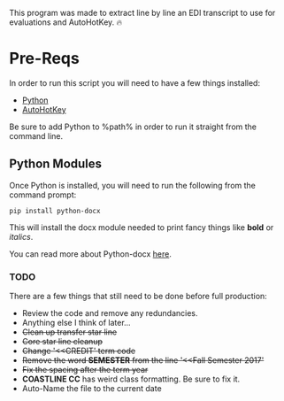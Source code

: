 This program was made to extract line by line an EDI transcript to use for
evaluations and AutoHotKey. :fire:

# Pre-Reqs

In order to run this script you will need to have a few things installed:

-   [Python](https://www.python.org)
-   [AutoHotKey](https://www.autohotkey.com)

Be sure to add Python to %path% in order to run it straight from the command
line.

## Python Modules

Once Python is installed, you will need to run the following from the command
prompt:

    pip install python-docx

This will install the docx module needed to print fancy things like **bold** or
*italics*.

You can read more about Python-docx
[here](https://python-docx.readthedocs.io/en/latest).

### TODO

There are a few things that still need to be done before full production:

-   Review the code and remove any redundancies.
-   Anything else I think of later...
-   ~~Clean up transfer star line~~
-   ~~Core star line cleanup~~
-   ~~Change '<<CREDIT' term code~~
-   ~~Remove the word **SEMESTER** from the line '<<Fall Semester 2017'~~
-   ~~Fix the spacing after the term year~~
-   **COASTLINE CC** has weird class formatting. Be sure to fix it.
-   Auto-Name the file to the current date
